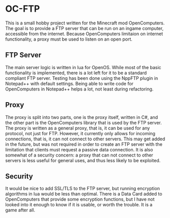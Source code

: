 # OC-FTP
This is a small hobby project written for the Minecraft mod OpenComputers.
The goal is to provide a FTP server that can be run on an ingame computer,
accessible from the internet. Because OpenComputers limitaion on internet
functionality, a proxy must be used to listen on an open port.

## FTP Server
The main server logic is written in lua for OpenOS. While most of the basic
functionality is implemented, there is a lot left for it to be a standard
compliant FTP server. Testing has been done using the NppFTP plugin in
Notepad++ with default settings. Being able to write code for OpenComputers
in Notepad++ helps a lot, not least during refactoring.

## Proxy
The proxy is split into two parts, one is the proxy itself, written in C#,
and the other part is the OpenComputers library that is used by the FTP
server. The proxy is written as a general proxy, that is, it can be used for
any protocol, not just for FTP. However, it currently only allows for
incoming connections, that is, it can not connect to other servers. This may
get added in the future, but was not required in order to create an FTP
server with the limitation that clients must request a passive data
connection. It is also somewhat of a security concern: a proxy that can not
connect to other servers is less useful for general uses, and thus less
likely to be exploited.

## Security
It would be nice to add SSL/TLS to the FTP server, but running encryption
algorithms in lua would be less than optimal. There is a Data Card added
to OpenComputers that provide some encryption functions, but I have not
looked into it enough to know if it is usable, or worth the trouble. It is a
game after all.
